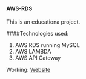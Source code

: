 #### AWS-RDS
This is an educationa project.

####Technologies used:
1. AWS RDS running MySQL
2. AWS LAMBDA
3. AWS API Gateway


Working: [Website](https://jackhax.github.io/AWS-RDS/)
